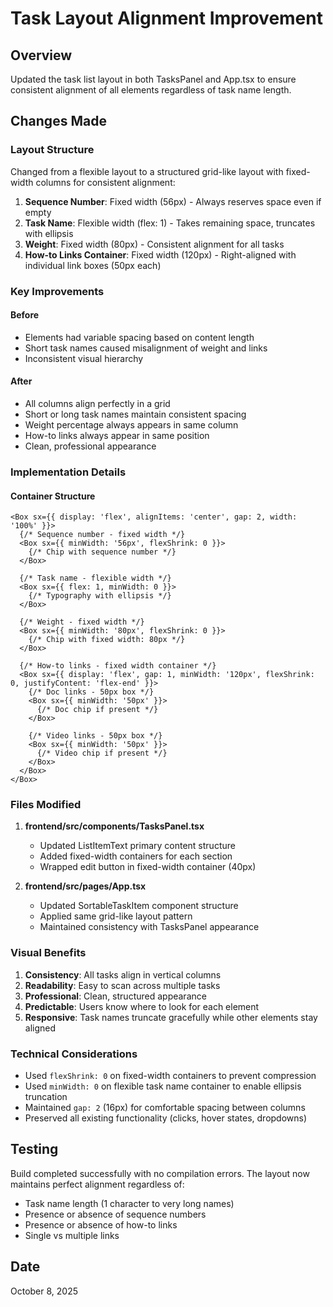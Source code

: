 # Task Layout Alignment Improvement

## Overview
Updated the task list layout in both TasksPanel and App.tsx to ensure consistent alignment of all elements regardless of task name length.

## Changes Made

### Layout Structure
Changed from a flexible layout to a structured grid-like layout with fixed-width columns for consistent alignment:

1. **Sequence Number**: Fixed width (56px) - Always reserves space even if empty
2. **Task Name**: Flexible width (flex: 1) - Takes remaining space, truncates with ellipsis
3. **Weight**: Fixed width (80px) - Consistent alignment for all tasks
4. **How-to Links Container**: Fixed width (120px) - Right-aligned with individual link boxes (50px each)

### Key Improvements

#### Before
- Elements had variable spacing based on content length
- Short task names caused misalignment of weight and links
- Inconsistent visual hierarchy

#### After
- All columns align perfectly in a grid
- Short or long task names maintain consistent spacing
- Weight percentage always appears in same column
- How-to links always appear in same position
- Clean, professional appearance

### Implementation Details

#### Container Structure
```tsx
<Box sx={{ display: 'flex', alignItems: 'center', gap: 2, width: '100%' }}>
  {/* Sequence number - fixed width */}
  <Box sx={{ minWidth: '56px', flexShrink: 0 }}>
    {/* Chip with sequence number */}
  </Box>
  
  {/* Task name - flexible width */}
  <Box sx={{ flex: 1, minWidth: 0 }}>
    {/* Typography with ellipsis */}
  </Box>
  
  {/* Weight - fixed width */}
  <Box sx={{ minWidth: '80px', flexShrink: 0 }}>
    {/* Chip with fixed width: 80px */}
  </Box>
  
  {/* How-to links - fixed width container */}
  <Box sx={{ display: 'flex', gap: 1, minWidth: '120px', flexShrink: 0, justifyContent: 'flex-end' }}>
    {/* Doc links - 50px box */}
    <Box sx={{ minWidth: '50px' }}>
      {/* Doc chip if present */}
    </Box>
    
    {/* Video links - 50px box */}
    <Box sx={{ minWidth: '50px' }}>
      {/* Video chip if present */}
    </Box>
  </Box>
</Box>
```

### Files Modified

1. **frontend/src/components/TasksPanel.tsx**
   - Updated ListItemText primary content structure
   - Added fixed-width containers for each section
   - Wrapped edit button in fixed-width container (40px)

2. **frontend/src/pages/App.tsx**
   - Updated SortableTaskItem component structure
   - Applied same grid-like layout pattern
   - Maintained consistency with TasksPanel appearance

### Visual Benefits

1. **Consistency**: All tasks align in vertical columns
2. **Readability**: Easy to scan across multiple tasks
3. **Professional**: Clean, structured appearance
4. **Predictable**: Users know where to look for each element
5. **Responsive**: Task names truncate gracefully while other elements stay aligned

### Technical Considerations

- Used `flexShrink: 0` on fixed-width containers to prevent compression
- Used `minWidth: 0` on flexible task name container to enable ellipsis truncation
- Maintained `gap: 2` (16px) for comfortable spacing between columns
- Preserved all existing functionality (clicks, hover states, dropdowns)

## Testing

Build completed successfully with no compilation errors. The layout now maintains perfect alignment regardless of:
- Task name length (1 character to very long names)
- Presence or absence of sequence numbers
- Presence or absence of how-to links
- Single vs multiple links

## Date
October 8, 2025
